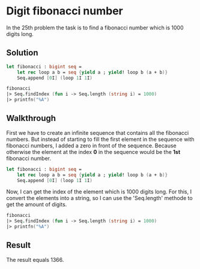 # Digit fibonacci number

In the 25th problem the task is to find a fibonacci number which is 1000 digits long.

Solution
---

```fsharp
let fibonacci : bigint seq =
    let rec loop a b = seq {yield a ; yield! loop b (a + b)}
    Seq.append [0I] (loop 1I 1I)

fibonacci
|> Seq.findIndex (fun i -> Seq.length (string i) = 1000)
|> printfn("%A")
```

Walkthrough
---

First we have to create an infinite sequence that contains all the fibonacci numbers. But instead of starting to fill the first element in the sequence with fibonacci numbers, I added a zero in front of the sequence. Because otherwise the element at the index **0** in the sequence would be the **1st** fibonacci number.

```fsharp
let fibonacci : bigint seq =
    let rec loop a b = seq {yield a ; yield! loop b (a + b)}
    Seq.append [0I] (loop 1I 1I)
```

Now, I can get the index of the element which is 1000 digits long. For this, I convert the elements into a string, so I can use the 'Seq.length' methode to get the amount of digits.

```fsharp
fibonacci
|> Seq.findIndex (fun i -> Seq.length (string i) = 1000)
|> printfn("%A")
```

Result
---

The result equals 1366.
